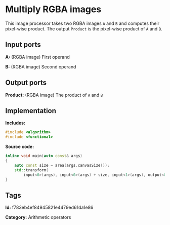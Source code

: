 # Multiply RGBA images

This image processor takes two RGBA images `A` and `B` and computes their pixel-wise product. The output `Product` is the pixel-wise product of `A` and `B`.

## Input ports

__A:__ (RGBA image) First operand

__B:__ (RGBA image) Second operand

## Output ports

__Product:__ (RGBA image) The product of `A` and `B`

## Implementation

__Includes:__ 

```c++
#include <algorithm>
#include <functional>
```

__Source code:__ 

```c++
inline void main(auto const& args)
{
	auto const size = area(args.canvasSize());
	std::transform(
	    input<0>(args), input<0>(args) + size, input<1>(args), output<0>(args), std::multiplies{});
}
```

## Tags

__Id:__ f783eb4ef84945821e4479ed61da1e86

__Category:__ Arithmetic operators